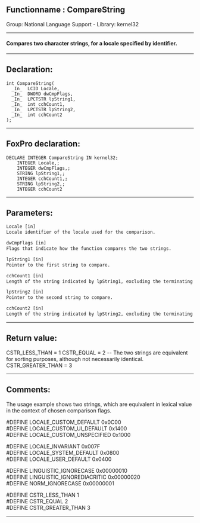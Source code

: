 <link rel="stylesheet" type="text/css" href="../../css/win32api.css">  
<link rel="stylesheet" href="https://cdnjs.cloudflare.com/ajax/libs/font-awesome/4.7.0/css/font-awesome.min.css">

## Functionname : CompareString
Group: National Language Support - Library: kernel32    
***  


#### Compares two character strings, for a locale specified by identifier.
***  


## Declaration:
```foxpro  
int CompareString(
  _In_  LCID Locale,
  _In_  DWORD dwCmpFlags,
  _In_  LPCTSTR lpString1,
  _In_  int cchCount1,
  _In_  LPCTSTR lpString2,
  _In_  int cchCount2
);  
```  
***  


## FoxPro declaration:
```foxpro  
DECLARE INTEGER CompareString IN kernel32;
	INTEGER Locale,;
	INTEGER dwCmpFlags,;
	STRING lpString1,;
	INTEGER cchCount1,;
	STRING lpString2,;
	INTEGER cchCount2  
```  
***  


## Parameters:
```txt  
Locale [in]
Locale identifier of the locale used for the comparison.

dwCmpFlags [in]
Flags that indicate how the function compares the two strings.

lpString1 [in]
Pointer to the first string to compare.

cchCount1 [in]
Length of the string indicated by lpString1, excluding the terminating null character.

lpString2 [in]
Pointer to the second string to compare.

cchCount2 [in]
Length of the string indicated by lpString2, excluding the terminating null character.  
```  
***  


## Return value:
CSTR_LESS_THAN = 1
CSTR_EQUAL = 2 -- The two strings are equivalent for sorting purposes, although not necessarily identical.
CSTR_GREATER_THAN = 3  
***  


## Comments:
The usage example shows two strings, which are equivalent in lexical value in the context of chosen comparison flags.  
  
#DEFINE LOCALE_CUSTOM_DEFAULT 0x0C00  
#DEFINE LOCALE_CUSTOM_UI_DEFAULT 0x1400  
#DEFINE LOCALE_CUSTOM_UNSPECIFIED 0x1000  
  
#DEFINE LOCALE_INVARIANT 0x007F  
#DEFINE LOCALE_SYSTEM_DEFAULT 0x0800  
#DEFINE LOCALE_USER_DEFAULT 0x0400  
  
#DEFINE LINGUISTIC_IGNORECASE 0x00000010  
#DEFINE LINGUISTIC_IGNOREDIACRITIC 0x00000020  
#DEFINE NORM_IGNORECASE 0x00000001  
  
#DEFINE CSTR_LESS_THAN 1  
#DEFINE CSTR_EQUAL 2  
#DEFINE CSTR_GREATER_THAN 3  
  
***  

